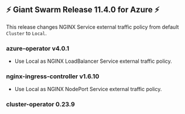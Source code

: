 ## :zap:  Giant Swarm Release 11.4.0 for Azure :zap:

This release changes NGINX Service external traffic policy from default `Cluster` to `Local`.

### azure-operator v4.0.1

- Use Local as NGINX LoadBalancer Service external traffic policy.

### nginx-ingress-controller v1.6.10

- Use Local as NGINX NodePort Service external traffic policy.

### cluster-operator 0.23.9
